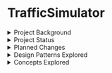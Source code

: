 # TrafficSimulator

<details>
<summary>Project Background</summary>
The Capstone Project for the Computer Science program at UMGC.
A concurrent Java program written using Threads, Listeners, and Event Handlers.
TrafficLightDescription.PDF is where interested parties may find additional assignment details. 
</details>

<details>
<summary>Project Status</summary>
This project has completed development.
</details>

<details>
<summary>Planned Changes</summary>
There are currently no planned changes for this project.  
</details>

<details>
<summary>Design Patterns Explored</summary>
  - Builder Pattern<br>
  - Command Pattern
  - Singleton Pattern
  - Strategy Pattern
  - MVC Pattern
</details>

<details>
<summary>Concepts Explored</summary>
<summary>Processing</summary>
  * Concurrent Processing
  * Multi Threaded Processing
  * Real Time Processing
<summary>Application Architechture</summary>
  * Distributed Applications
  * Monolothic Applications  
  * Monotask Architectures
  * Multitask Architectures
</details>
  







